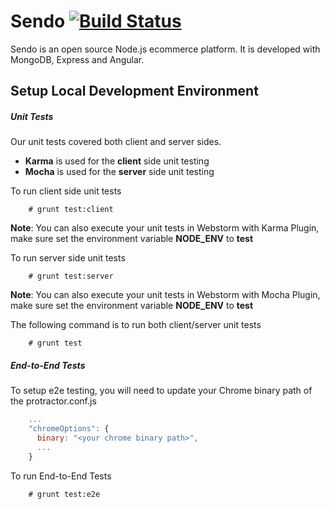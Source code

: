 # Sendo [![Build Status](https://travis-ci.org/kakchan/sendo.svg?branch=master)](http://travis-ci.org/kakchan/sendo)

Sendo is an open source Node.js ecommerce platform. It is developed with MongoDB, Express and Angular.


## Setup Local Development Environment
##### Unit Tests
Our unit tests covered both client and server sides.

- **Karma** is used for the **client** side unit testing
- **Mocha** is used for the **server** side unit testing

To run client side unit tests
```shell
	# grunt test:client
```
**Note**: You can also execute your unit tests in Webstorm with Karma Plugin, make sure set the environment variable **NODE_ENV** to **test**

To run server side unit tests
```shell
	# grunt test:server
```
**Note**: You can also execute your unit tests in Webstorm with Mocha Plugin, make sure set the environment variable **NODE_ENV** to **test**

The following command is to run both client/server unit tests
```shell
	# grunt test
```

##### End-to-End Tests
To setup e2e testing, you will need to update your Chrome binary path of the protractor.conf.js

```javascript
    ...
    "chromeOptions": {
      binary: "<your chrome binary path>",
      ...
    }
```

To run End-to-End Tests
```shell
	# grunt test:e2e
```
